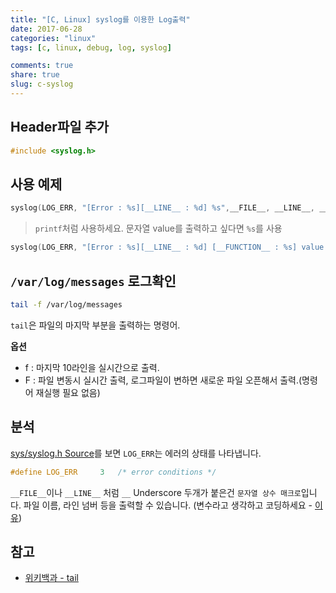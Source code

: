 ```yaml
---
title: "[C, Linux] syslog를 이용한 Log출력"
date: 2017-06-28
categories: "linux"
tags: [c, linux, debug, log, syslog]

comments: true
share: true
slug: c-syslog
---
```


## Header파일 추가

```c
#include <syslog.h>
```

## 사용 예제

```c
syslog(LOG_ERR, "[Error : %s][__LINE__ : %d] %s",__FILE__, __LINE__, __FUNCTION__);
```

> `printf`처럼 사용하세요. 문자열 value를 출력하고 싶다면 `%s`를 사용

```c
syslog(LOG_ERR, "[Error : %s][__LINE__ : %d] [__FUNCTION__ : %s] value : ",__FILE__, __LINE__, __FUNCTION__, value);
```

## `/var/log/messages` 로그확인

```sh
tail -f /var/log/messages
```

`tail`은 파일의 마지막 부분을 출력하는 명령어.

**옵션**

- f : 마지막 10라인을 실시간으로 출력.
- F : 파일 변동시 실시간 출력, 로그파일이 변하면 새로운 파일 오픈해서 출력.(명령어 재실행 필요 없음)

## 분석

[sys/syslog.h Source](http://unix.superglobalmegacorp.com/Net2/newsrc/sys/syslog.h.html)를 보면 `LOG_ERR`는 에러의 상태를 나타냅니다.

```c
#define	LOG_ERR		3	/* error conditions */
```

`__FILE__`이나 `__LINE__` 처럼 `__` Underscore 두개가 붙은건 `문자열 상수 매크로`입니다. 파일 이름, 라인 넘버 등을 출력할 수 있습니다. (변수라고 생각하고 코딩하세요 - [이유](http://lvzuufx.blogspot.kr/2014/08/line-file-function.html))

## 참고

- [위키백과 - tail](https://ko.wikipedia.org/wiki/Tail)
